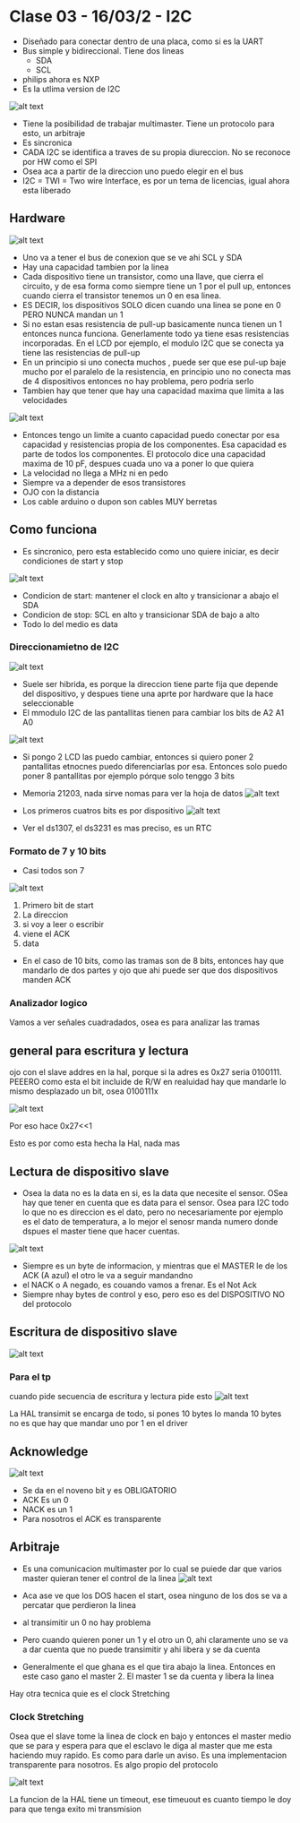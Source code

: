 # Clase 03 - 16/03/2 - I2C 

- Diseñado para conectar dentro de una placa, como si es la UART
- Bus simple y bidireccional. Tiene dos lineas
    - SDA
    - SCL 
- philips ahora es NXP
- Es la utlima version de I2C

![alt text](image.png)

- Tiene la posibilidad de trabajar multimaster. Tiene un protocolo para esto, un arbitraje
- Es sincronica
- CADA I2C se identifica a traves de su propia diureccion. No se reconoce por HW como el SPI
- Osea aca a partir de la direccion uno puedo elegir en el bus
- I2C = TWI = Two wire Interface, es por un tema de licencias, igual ahora esta liberado

## Hardware

![alt text](image-1.png)

- Uno va a tener el bus de conexion que se ve ahi SCL y SDA
- Hay una capacidad tambien por la linea
- Cada dispositivo tiene un transistor, como una llave, que cierra el circuito, y de esa forma como siempre tiene un 1 por el pull up, entonces cuando cierra el transistor tenemos un 0 en esa linea. 
- ES DECIR, los dispositivos SOLO dicen cuando una linea se pone en 0 PERO NUNCA mandan un 1
- Si no estan esas resistencia de pull-up basicamente nunca tienen un 1 entonces nunca funciona. Generlamente todo ya tiene esas resistencias incorporadas. En el LCD por ejemplo, el modulo I2C que se conecta ya tiene las resistencias de pull-up
- En un principio si uno conecta muchos , puede ser que ese pul-up baje mucho por el paralelo de la resistencia, en principio uno no conecta mas de 4 dispositivos entonces no hay problema, pero podria serlo
- Tambien hay que tener que hay una capacidad maxima que limita a las velocidades

![alt text](image-2.png)

- Entonces tengo un limite a cuanto capacidad puedo conectar por esa capacidad y resistencias propia de los componentes. Esa capacidad es parte de todos los componentes. El protocolo dice una capacidad maxima de 10 pF, despues cuada uno va a poner lo que quiera
- La velocidad no llega a MHz ni en pedo
- Siempre va a depender de esos transistores
- OJO con la distancia
- Los cable arduino o dupon son cables MUY berretas 

## Como funciona
- Es sincronico, pero esta establecido como uno quiere iniciar, es decir condiciones de start y stop

![alt text](image-3.png)

- Condicion de start: mantener el clock en alto y transicionar a abajo el SDA
- Condicion de stop: SCL en alto y transicionar SDA de bajo a alto
- Todo lo del medio es data

### Direccionamietno de I2C

![alt text](image-4.png)

- Suele ser hibrida, es porque la direccion tiene parte fija que depende del dispositivo, y despues tiene una aprte por hardware que la hace seleccionable
- El mmodulo I2C de las pantallitas tienen para cambiar los bits de A2 A1 A0

![alt text](image-5.png)

- Si pongo 2 LCD las puedo cambiar, entonces si quiero poner 2 pantallitas etnocnes puedo diferenciarlas por esa. Entonces solo puedo poner 8 pantallitas por ejemplo pórque solo tenggo 3 bits
- Memoria 21203, nada sirve nomas para ver la hoja de datos 
![alt text](image-6.png)
- Los primeros cuatros bits es por dispositivo
![alt text](image-7.png)

- Ver el ds1307, el ds3231 es mas preciso, es un RTC


### Formato de 7 y 10 bits
- Casi todos son 7

![alt text](image-8.png)

1. Primero bit de start 
2. La direccion
3. si voy a leer o escribir
4. viene el ACK
5. data

- En el caso de 10 bits, como las tramas son de 8 bits, entonces hay que mandarlo de dos partes y ojo que ahi puede ser que dos dispositivos manden ACK

### Analizador logico
Vamos a ver señales cuadradados, osea es para analizar las tramas

## general para escritura y lectura
ojo con el slave addres en la hal, porque si la adres es 0x27 seria 0100111. PEEERO como esta el bit incluide de R/W en realuidad hay que mandarle lo mismo desplazado un bit, osea 0100111x

![alt text](image-11.png)

Por eso hace 0x27<<1

Esto es por como esta hecha la Hal, nada mas

## Lectura de dispositivo slave
- Osea la data no es la data en si, es la data que necesite el sensor. OSea hay que tener en cuenta que es data para el sensor. Osea para I2C todo lo que no es direccion es el dato, pero no necesariamente por ejemplo es el dato de temperatura, a lo mejor el senosr manda numero donde dspues el master tiene que hacer cuentas.

![alt text](image-9.png)

- Siempre es un byte de informacion, y mientras que el MASTER le de los ACK (A azul) el otro le va a seguir mandandno
- el NACK o A negado, es couando vamos a frenar.  Es el Not Ack
- Siempre nhay bytes de control y eso, pero eso es del DISPOSITIVO NO del protocolo


## Escritura de dispositivo slave
![alt text](image-10.png)

### Para el tp
cuando pide secuencia de escritura y lectura pide esto
![alt text](image-12.png)

La HAL transimit se encarga de todo, si pones 10 bytes lo manda 10 bytes no es que hay que mandar uno por 1 en el driver


## Acknowledge
![alt text](image-13.png)

- Se da en el noveno bit y es OBLIGATORIO
- ACK Es un 0
- NACK es un 1
- Para nosotros el ACK es transparente

## Arbitraje
- Es una comunicacion multimaster por lo cual se puiede dar que varios master quieran tener el control de la linea
![alt text](image-14.png)

- Aca ase ve que los DOS hacen el start, osea ninguno de los dos se va a percatar que perdieron la linea
- al transimitir un 0 no hay problema
- Pero cuando quieren poner un 1 y el otro un 0, ahi claramente uno se va a dar cuenta que no puede transimitir y ahi libera y se da cuenta
- Generalmente el que ghana es el que  tira abajo la linea. Entonces en este caso gano el master 2. El master 1 se da cuenta y libera la linea

Hay otra tecnica quie es el clock Stretching

### Clock Stretching

Osea que el slave tome la linea de clock en bajo y entonces el master medio que se para y espera para que el esclavo le diga al master que me esta haciendo muy rapido. Es como para darle un aviso. Es una implementacion transparente para nosotros. Es algo propio del protocolo

![alt text](image-16.png)

La funcion de la HAL tiene un timeout, ese timeuout es cuanto tiempo le doy para que tenga exito mi transmision

